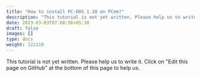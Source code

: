 ```yaml
---
title: "How to install PC-DOS 1.10 on PCem?"
description: "This tutorial is not yet written. Please help us to write it. Click on 'Edit this page on GitHub' at the bottom of this page to help us."
date: 2023-03-03T07:08:56+05:30
draft: false
images: []
type: docs
weight: 122110
---
```


This tutorial is not yet written. Please help us to write it. Click on "Edit this page on GitHub" at the bottom of this page to help us.
